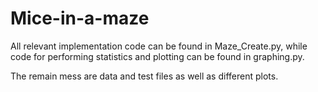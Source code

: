# Mice-in-a-maze

All relevant implementation code can be found in Maze_Create.py, while code for performing statistics and plotting can be found in graphing.py.

The remain mess are data and test files as well as different plots.
